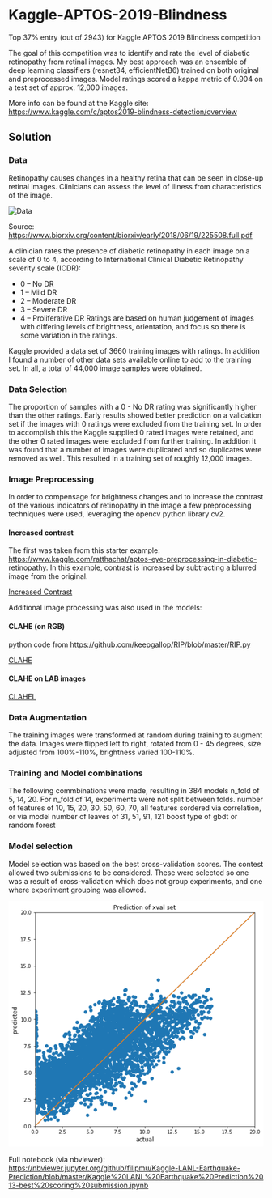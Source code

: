 # Kaggle-APTOS-2019-Blindness
Top 37% entry (out of 2943) for Kaggle APTOS 2019 Blindness competition

The goal of this competition was to identify and rate the level of diabetic retinopathy from retinal images.  My best approach was an ensemble of deep learning classifiers (resnet34, efficientNetB6) trained on both original and preprocessed images.  Model ratings scored a kappa metric of 0.904 on a test set of approx. 12,000 images.  

More info can be found at the Kaggle site: https://www.kaggle.com/c/aptos2019-blindness-detection/overview

## Solution

### Data
Retinopathy causes changes in a healthy retina that can be seen in close-up retinal images.  Clinicians can assess the level of illness from characteristics of the image.

![Data](https://github.com/filipmu/Kaggle-APTOS-2019-Blindness/blob/master/doc_images/diabetic%20retinopathy%201.png)

Source: https://www.biorxiv.org/content/biorxiv/early/2018/06/19/225508.full.pdf

A clinician rates the presence of diabetic  retinopathy in each image on a scale of 0 to 4, according to International Clinical Diabetic Retinopathy severity scale (ICDR):
* 0 – No DR
* 1 – Mild DR
* 2 – Moderate DR
* 3 – Severe DR
* 4 – Proliferative DR
Ratings are based on human judgement of images with differing levels of brightness, orientation, and focus so there is some variation in the ratings.

Kaggle provided a data set of 3660 training images with ratings.  In addition I found a number of other data sets available online to add to the training set.  In all, a total of 44,000 image samples were obtained.  

### Data Selection
The proportion of samples with a 0 - No DR rating was significantly higher than the other ratings.  Early results showed better prediction on a validation set if the images with 0 ratings were excluded from the training set.  In order to accomplish this the Kaggle supplied 0 rated images were retained, and the other 0 rated images were excluded from further training.  In addition it was found that a number of images were duplicated and so duplicates were removed as well.  This resulted in a training set of roughly 12,000 images.

### Image Preprocessing
In order to compensage for brightness changes and to increase the contrast of the various indicators of retinopathy in the image a few preprocessing techniques were used, leveraging the opencv python library cv2.

#### Increased contrast
The first was taken from this starter example: https://www.kaggle.com/ratthachat/aptos-eye-preprocessing-in-diabetic-retinopathy.  In this example, contrast is increased by subtracting a blurred image from the original.

[Increased Contrast](https://github.com/filipmu/Kaggle-APTOS-2019-Blindness/blob/master/doc_images/blur%20contrast%20images.png)

Additional image processing was also used in the models:

#### CLAHE (on RGB)
python code from https://github.com/keepgallop/RIP/blob/master/RIP.py

[CLAHE](https://github.com/filipmu/Kaggle-APTOS-2019-Blindness/blob/master/doc_images/clahe%20processed.png)

#### CLAHE on LAB images

[CLAHEL](https://github.com/filipmu/Kaggle-APTOS-2019-Blindness/blob/master/doc_images/clahel%20processed.png)

### Data Augmentation

The training images were transformed at random during training to augment the data.  Images were flipped left to right, rotated from 0 - 45 degrees, size adjusted from 100%-110%, brightness varied 100-110%.


### Training and Model combinations
The following commbinations were made, resulting in 384 models
n_fold of 5, 14, 20.  For n_fold of 14, experiments were not split between folds.
number of features of 10, 15, 20, 30, 50, 60, 70, all
features sordered via correlation, or via model
number of leaves of 31, 51, 91, 121
boost type of gbdt or random forest

### Model selection
Model selection was based on the best cross-validation scores.  The contest allowed two submissions to be considered. These were selected so one was a result of cross-validation which does not group experiments, and one where experiment grouping was allowed. 

![MPreds](https://raw.githubusercontent.com/filipmu/Kaggle-LANL-Earthquake-Prediction/master/preds.png)

Full notebook (via nbviewer): https://nbviewer.jupyter.org/github/filipmu/Kaggle-LANL-Earthquake-Prediction/blob/master/Kaggle%20LANL%20Earthquake%20Prediction%2013-best%20scoring%20submission.ipynb
